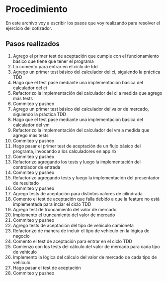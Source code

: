 Procedimiento
===========================
En este archivo voy a escribir los pasos que voy realizando para resolver el ejercicio del cotizador.

## Pasos realizados
1. Agrego el primer test de aceptación que cumple con el funcionamiento básico que tiene que tener el programa
2. Lo comento para entrar en el ciclo de tdd
3. Agrego un primer test básico del calculador del ci, siguiendo la práctica TDD
4. Hago que el test pase mediante una implementación básica del calculador del ci
5. Refactorizo la implementación del calculador del ci a medida que agrego más tests
6. Commiteo y pusheo
7. Agrego un primer test básico del calculador del valor de mercado, siguiendo la práctica TDD
8. Hago que el test pase mediante una implementación básica del calculador del vm
9. Refactorizo la implementación del calculador del vm a medida que agrego más tests
10. Commiteo y pusheo
11. Hago pasar el primer test de aceptación de un flujo básico del programa, invocando a los calculadores en app.rb
12. Commiteo y pusheo
13. Refactorizo agregando los tests y luego la implementación del controlador de entrada
14. Commiteo y pusheo
15. Refactorizo agregando tests y luego la implementación del presentador de resultado
16. Commiteo y pusheo
17. Agrego tests de aceptación para distintos valores de cilindrada
18. Comento el test de aceptación que falla debido a que la feature no está implementada para inciar el ciclo TDD
19. Agrego test de truncamiento del valor de mercado
20. Implemento el truncamiento del valor de mercado
21. Commiteo y pusheo
22. Agrego tests de aceptación del tipo de vehiculo camioneta
23. Refactorizo de manera de incluir el tipo de vehiculo en la lógica de negocio
24. Comento el test de aceptación para entrar en el ciclo TDD
25. Comienzo con los tests del cálculo del valor de mercado para cada tipo de vehiculo
26. Implemento la lógica del cálculo del valor de mercado de cada tipo de vehículo 
27. Hago pasar el test de aceptación 
28. Commiteo y pusheo

